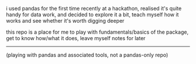 

i used pandas for the first time recently at a hackathon, realised it's quite handy for data work, and decided to explore it a bit, teach myself how it works and see whether it's worth digging deeper

this repo is a place for me to play with fundamentals/basics of the package, get to know how/what it does, leave myself notes for later 


________________________________________________________________



(playing with pandas and associated tools, not a pandas-only repo)
